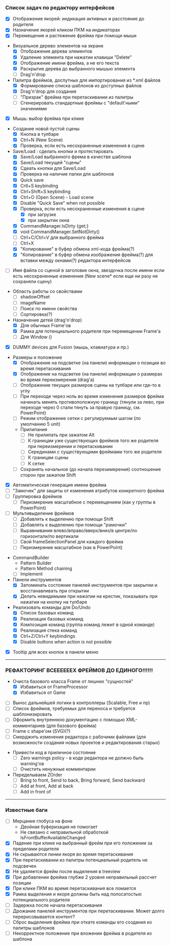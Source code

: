 ### Список задач по редактору интерфейсов
- [x] Отображение якорей: индикация активных и расстояние до родителя
- [x] Назначение якорей кликом ПКМ на индикаторах
- [x] Перемещение и растяжение фрейма при помощи мыши 
- Визуальное дерево элементов на экране 
  - [x] Отображение дерева элементов
  - [x] Удаление элемента при нажатии клавиши "Delete"
  - [x] Отображение имени фрейма, а не его текста
  - [x] Раскрытие дерева до выбранного мышью элемента
  - [ ] Drag'n'drop   
- Палитра фреймов, доспутных для импортирования из *.xml файлов 
  - [x] Формирование списка шаблонов из доступных файлов
  - [x] Drag'n'drop для создания
  - [ ] "Призрак" фрейма при перетаскивании из палитры
  - [ ] Сгенерировать стандартные фреймы с "default'ными" значениями
- [x] Мышь: выбор фрейма при клике  
- Создание новой пустой сцены
  - [x] Кнопка в тулбаре
  - [x] Ctrl+N (New Scene)
  - [x] Проверка, если есть несохраненные изменения в сцене
- Save/Load : сделать кнопки и протестировать  
  - [x] Save/Load выбранного фрема в качестве шаблона
  - [x] Save/Load текущей "сцены"
  - [x] Сдеать кнопки для Save/Load
  - [x] Проверка на наличие папки для шаблонов 
  - [x] Quick save
  - [x] Crtl+S keybinding
  - [x] Ctrl+Shift+S keybinding
  - [x] Ctrl+O (Open Scene) - Load scene
  - [x] Disable "Quick Save" when not possible
  - [x] Проверка, если есть несохраненные изменения в сцене 
    - [x] при загрузке
    - [x] при закрытии окна
  - [x] CommandManager.IsDirty {get;}
  - [x] void CommandManager.SetNotDirty()  
  - [ ] Ctrl+C/Ctrl+V для выбранного фрейма
  - [ ] Ctrl+X
  - [x] "Копирование" в буфер обмена xml-кода фрейма(?)
  - [x] "Копирование" в буфер обмена изображения фрейма(?) для вставки между окнами(?) редактора интерфейсов
- [ ] Имя файла со сценой в заголовке окна, звездочка после имени если есть несохраненные изменения (New scene* если еще ни разу не сохраняли сцену)
- Область работы со свойствами 
  - [ ] shadowOffset
  - [ ] imageName  
  - [ ] Поиск по имени свойства
  - [ ] Сортировка(?)
- Назначение детей (drag'n'drop)
  - [x] Для обычных Frame'ов
  - [x] Рамка для потенциального родителя при перемещении Frame'а
  - [ ] Для Window () 
- [x] DUMMY devices для Fusion (мышь, клавиатура и пр.)
- Размеры и положение
  - [x] Отображение на подсветке (на панели) информации о позиции во время перетаскивания
  - [x] Отображение на подсветке (на панели) информации о размерах во время переизмерения (drag'а)
  - [ ] Отображение текущих размеров сцены на тулбаре или где-то в углу
  - [ ] При переходе через ноль во время изменения размеров фрейма начинать менять противоположную границу (тянули за лево, при переходе через 0 стали тянуть за правую границу, см. PowerPoint)  
  - [ ] Режим отображение сетки с регулируемым шагом (по умолчанию 5 unit)
  - Прилипания
    - [ ] Не прилипать при зажатом Alt
    - [ ] К границам уже существующих фреймов того же родителя при переизмерении и перетаскивании
    - [ ] Серединами с существующими фреймами того же родителя
    - [ ] К границам сцены    
    - [ ] К сетке
  - [ ] Сохранять начальное (до начала перезимерения) соотношение сторон при зажатом Shift
- [x] Автоматическая генерация имени фрейма
- [ ] "Замочек" для защиты от изменения атрибутов конкретного фрейма
- [ ] Группировка фреймов
  - [ ] Перизмерение масштабное с перемещением (как у группы в PowerPoint)
- [ ] Мультивыделение фреймов
  - [ ] Добавлять к выделению при помощи Shift
  - [ ] Добавлять к выделению при помощи "рамочки"
  - [ ] Выравнивания влево/вправо/вверх/вниз/в центре/по горизонтали/по вертикали
  - [ ] Свой frameSelectionPanel для каждого фрейма
  - [ ] Перизмерение масштабное (как в PowerPoint)
- CommandBuilder
  - Pattern Builder
  - Pattern Method chaining
  - [ ] Implement
- Панели инструментов  
  - [x] Запоминать состояние панелей инструментов при закрытии и восстанавливать при открытии
  - [x] Делать невидимыми при нажатии на крестик, показывать при нажатии на кнопку на тулбаре
- Реализовать команды для Do/Undo
  - [x] Список базовых команд
  - [x] Реализация базовых команд
  - [x] Композиция команд (группа команд лежит в одной команде)
  - [x] Реализация стека команд 
  - [x] Ctrl+Z/Ctrl+Y keybindings
  - [x] Disable buttons when action is not possible
- [x] Tooltip для всех кнопок в панели меню
---
### РЕФАКТОРИНГ ВСЕЕЕЕЕЕХ ФРЕЙМОВ ДО ЕДИНОГО!!!!!!
- Очиста базового класса Frame от лишних "сущностей"
	- [x] Избавиться от FrameProcessor
	- [x] Избавиться от Game
- [ ] Вынос дальнейшей логики в контроллеры (Scalable, Free и пр) 
- [ ] Список фреймов, требуемых для переноса и требуется шаблонизировать
- [ ] Оформить внутреннюю документацию с помощью XML-комментариев (для базового фрейма)
- [ ] Frame с shape'ом (SVG)(?)
- [ ] Смерджить изменения редактора с рабочими файлами (для возможности создания новых проектов и редактирования старых)
- Привести код в приличное состояние
  - [ ] Zero warnings policy - в коде редактора не должно быть warning'ов
  - [ ] Очистить ненужные комментарии
- Переделываем ZOrder
  - [ ] Bring to front, Send to back, Bring forward, Send backward
  - [ ] Add at front, Add at back
  - [ ] Add in front of
---
### Известные баги
- [ ] Мерцание глобуса на фоне
  - Двойная буферизация не помогает
  - Не связано с неправильной обработкой IsFrontBufferAvailableChanged
- [x] Падение при клике на выбранный фрейм при его положении за пределами родителя
- [x] Не скрываются линии якоря во время перетаскивания
- [x] При перетаскивании из палитры потенциальный родитель не подсвечен
- [x] Не удаляется фрейм после выделения в treeview 
- [x] При добавлении фрейма глубже 2 уровня неправильный рассчет позиции
- [x] При клике ПКМ во время перетаскивания все ломается
- [x] Рамка выделения и якоря должны быть над полосатостью потенциального родителя
- [ ] Задержка после начала перетаскивания
- [ ] Дрожание панелей инструментов при перетаскивании. Может долго перерисовывается контент?
- [ ] Сброс выделения фрейма при откате команды его создания из палитры шаблонов
- [ ] Некорректное положение при вложении фрейма в родителя из шаблона
